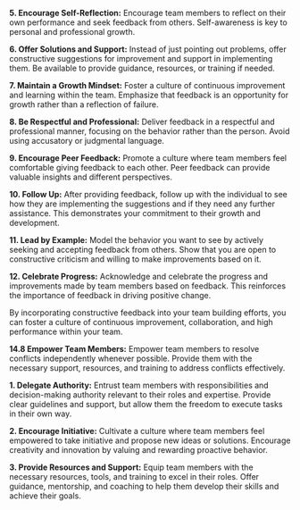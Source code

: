 **5. Encourage Self-Reflection:** 
Encourage team members to reflect on their own performance and seek feedback from others. Self-awareness is key to personal and professional growth.

**6. Offer Solutions and Support:** 
Instead of just pointing out problems, offer constructive suggestions for improvement and support in implementing them. Be available to provide guidance, resources, or training if needed.

**7. Maintain a Growth Mindset:** 
Foster a culture of continuous improvement and learning within the team. Emphasize that feedback is an opportunity for growth rather than a reflection of failure.

**8. Be Respectful and Professional:** 
Deliver feedback in a respectful and professional manner, focusing on the behavior rather than the person. Avoid using accusatory or judgmental language.

**9. Encourage Peer Feedback:** 
Promote a culture where team members feel comfortable giving feedback to each other. Peer feedback can provide valuable insights and different perspectives.

**10. Follow Up:** 
After providing feedback, follow up with the individual to see how they are implementing the suggestions and if they need any further assistance. This demonstrates your commitment to their growth and development.

**11. Lead by Example:**
 Model the behavior you want to see by actively seeking and accepting feedback from others. Show that you are open to constructive criticism and willing to make improvements based on it.

**12. Celebrate Progress:**
 Acknowledge and celebrate the progress and improvements made by team members based on feedback. This reinforces the importance of feedback in driving positive change.

By incorporating constructive feedback into your team building efforts, you can foster a culture of continuous improvement, collaboration, and high performance within your team.

**14.8 Empower Team Members:**
 Empower team members to resolve conflicts independently whenever possible. Provide them with the necessary support, resources, and training to address conflicts effectively.

**1. Delegate Authority:**
 Entrust team members with responsibilities and decision-making authority relevant to their roles and expertise. Provide clear guidelines and support, but allow them the freedom to execute tasks in their own way.

**2. Encourage Initiative:**
 Cultivate a culture where team members feel empowered to take initiative and propose new ideas or solutions. Encourage creativity and innovation by valuing and rewarding proactive behavior.

**3. Provide Resources and Support:** 
Equip team members with the necessary resources, tools, and training to excel in their roles. Offer guidance, mentorship, and coaching to help them develop their skills and achieve their goals.

